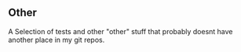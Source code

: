 Other
---------------------------

A Selection of tests and other "other" stuff that probably doesnt have another
place in my git repos.
